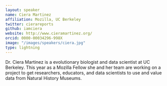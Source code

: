 ```yaml
---
layout: speaker
name: Ciera Martinez
affiliation: Mozilla, UC Berkeley
twitter: cierareports
github: iamciera
website: http://www.cieramartinez.org/
orcid: 0000-00034296-998X
image: "/images/speakers/ciera.jpg"
type: lightning
---
```


Dr. Ciera Martinez is a evolutionary biologist and data scientist at UC Berkeley. This year as a Mozilla Fellow she and her team are working on a project to get researchers, educators, and data scientists to use and value data from Natural History Museums.



